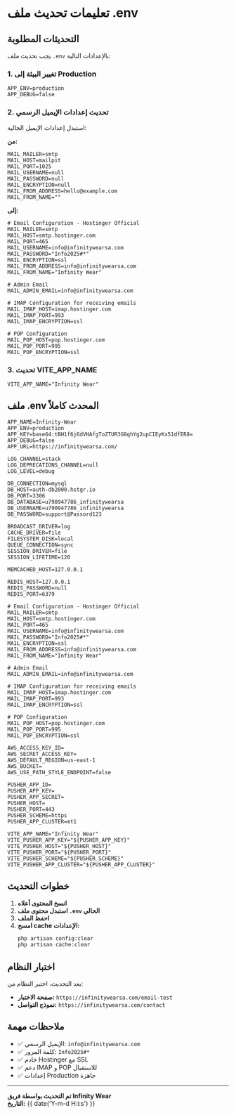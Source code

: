 # تعليمات تحديث ملف .env

## التحديثات المطلوبة

يجب تحديث ملف `.env` بالإعدادات التالية:

### 1. تغيير البيئة إلى Production
```env
APP_ENV=production
APP_DEBUG=false
```

### 2. تحديث إعدادات الإيميل الرسمي
استبدل إعدادات الإيميل الحالية:

**من:**
```env
MAIL_MAILER=smtp
MAIL_HOST=mailpit
MAIL_PORT=1025
MAIL_USERNAME=null
MAIL_PASSWORD=null
MAIL_ENCRYPTION=null
MAIL_FROM_ADDRESS=hello@example.com
MAIL_FROM_NAME=""
```

**إلى:**
```env
# Email Configuration - Hostinger Official
MAIL_MAILER=smtp
MAIL_HOST=smtp.hostinger.com
MAIL_PORT=465
MAIL_USERNAME=info@infinitywearsa.com
MAIL_PASSWORD="Info2025#*"
MAIL_ENCRYPTION=ssl
MAIL_FROM_ADDRESS=info@infinitywearsa.com
MAIL_FROM_NAME="Infinity Wear"

# Admin Email
MAIL_ADMIN_EMAIL=info@infinitywearsa.com

# IMAP Configuration for receiving emails
MAIL_IMAP_HOST=imap.hostinger.com
MAIL_IMAP_PORT=993
MAIL_IMAP_ENCRYPTION=ssl

# POP Configuration
MAIL_POP_HOST=pop.hostinger.com
MAIL_POP_PORT=995
MAIL_POP_ENCRYPTION=ssl
```

### 3. تحديث VITE_APP_NAME
```env
VITE_APP_NAME="Infinity Wear"
```

## ملف .env المحدث كاملاً

```env
APP_NAME=Infinity-Wear
APP_ENV=production
APP_KEY=base64:tBH1f6j6dVHAfgToZTUR3G8qhYg2upCIEyKx51dfER8=
APP_DEBUG=false
APP_URL=https://infinitywearsa.com/

LOG_CHANNEL=stack
LOG_DEPRECATIONS_CHANNEL=null
LOG_LEVEL=debug

DB_CONNECTION=mysql
DB_HOST=auth-db2000.hstgr.io
DB_PORT=3306
DB_DATABASE=u790947786_infinitywearsa
DB_USERNAME=u790947786_infinitywearsa
DB_PASSWORD=support@Passord123

BROADCAST_DRIVER=log
CACHE_DRIVER=file
FILESYSTEM_DISK=local
QUEUE_CONNECTION=sync
SESSION_DRIVER=file
SESSION_LIFETIME=120

MEMCACHED_HOST=127.0.0.1

REDIS_HOST=127.0.0.1
REDIS_PASSWORD=null
REDIS_PORT=6379

# Email Configuration - Hostinger Official
MAIL_MAILER=smtp
MAIL_HOST=smtp.hostinger.com
MAIL_PORT=465
MAIL_USERNAME=info@infinitywearsa.com
MAIL_PASSWORD="Info2025#*"
MAIL_ENCRYPTION=ssl
MAIL_FROM_ADDRESS=info@infinitywearsa.com
MAIL_FROM_NAME="Infinity Wear"

# Admin Email
MAIL_ADMIN_EMAIL=info@infinitywearsa.com

# IMAP Configuration for receiving emails
MAIL_IMAP_HOST=imap.hostinger.com
MAIL_IMAP_PORT=993
MAIL_IMAP_ENCRYPTION=ssl

# POP Configuration
MAIL_POP_HOST=pop.hostinger.com
MAIL_POP_PORT=995
MAIL_POP_ENCRYPTION=ssl

AWS_ACCESS_KEY_ID=
AWS_SECRET_ACCESS_KEY=
AWS_DEFAULT_REGION=us-east-1
AWS_BUCKET=
AWS_USE_PATH_STYLE_ENDPOINT=false

PUSHER_APP_ID=
PUSHER_APP_KEY=
PUSHER_APP_SECRET=
PUSHER_HOST=
PUSHER_PORT=443
PUSHER_SCHEME=https
PUSHER_APP_CLUSTER=mt1

VITE_APP_NAME="Infinity Wear"
VITE_PUSHER_APP_KEY="${PUSHER_APP_KEY}"
VITE_PUSHER_HOST="${PUSHER_HOST}"
VITE_PUSHER_PORT="${PUSHER_PORT}"
VITE_PUSHER_SCHEME="${PUSHER_SCHEME}"
VITE_PUSHER_APP_CLUSTER="${PUSHER_APP_CLUSTER}"
```

## خطوات التحديث

1. **انسخ المحتوى أعلاه**
2. **استبدل محتوى ملف `.env` الحالي**
3. **احفظ الملف**
4. **امسح cache الإعدادات:**
   ```bash
   php artisan config:clear
   php artisan cache:clear
   ```

## اختبار النظام

بعد التحديث، اختبر النظام من:
- **صفحة الاختبار:** `https://infinitywearsa.com/email-test`
- **نموذج التواصل:** `https://infinitywearsa.com/contact`

## ملاحظات مهمة

- ✅ الإيميل الرسمي: `info@infinitywearsa.com`
- ✅ كلمة المرور: `Info2025#*`
- ✅ خادم Hostinger مع SSL
- ✅ دعم IMAP و POP للاستقبال
- ✅ إعدادات Production جاهزة

---

**تم التحديث بواسطة فريق Infinity Wear**  
**التاريخ:** {{ date('Y-m-d H:i:s') }}
